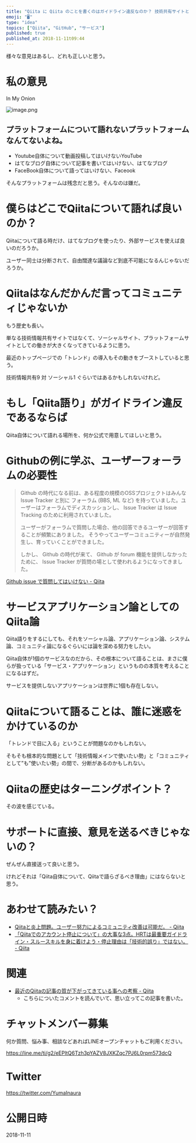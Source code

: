 ```yaml
---
title: "Qiita に Qiita のことを書くのはガイドライン違反なのか？ 技術共有サイトとソーシャルサービスの違い。そしてユーザーコミュニティ論"
emoji: "🖥"
type: "idea"
topics: ["Qiita", "GitHub", "サービス"]
published: true
published_at: 2018-11-11t09:44
---
```


様々な意見はあるし、どれも正しいと思う。

# 私の意見

In My Onion

![image.png](https://qiita-image-store.s3.amazonaws.com/0/89618/0aa0ad67-2a14-18c6-3706-ed1061c1ac5a.png)





## プラットフォームについて語れないプラットフォームなんてないよね。

- Youtube自体について動画投稿してはいけないYouTube
- はてなブログ自体について記事を書いてはいけない、はてなブログ
- FaceBook自体について語ってはいけない、Faceook

そんなプラットフォームは残念だと思う。そんなのは嫌だ。

# 僕らはどこでQiitaについて語れば良いのか？

Qiitaについて語る時だけ、はてなブログを使ったり、外部サービスを使えば良いのだろうか。

ユーザー同士は分断されて、自由闊達な議論など到底不可能になるんじゃないだろうか。

# Qiitaはなんだかんだ言ってコミュニティじゃないか

もう歴史も長い。

単なる技術情報共有サイトではなくて、ソーシャルサイト、プラットフォームサイトとしての働きが大きくなってきているように思う。

最近のトップページでの「トレンド」の導入もその動きをブーストしていると思う。

技術情報共有9 対 ソーシャル1 ぐらいではあるかもしれないけれど。

# もし「Qiita語り」がガイドライン違反であるならば

Qiita自体について語れる場所を、何か公式で用意してほしいと思う。

# Githubの例に学ぶ、ユーザーフォーラムの必要性


>Github の時代になる前は、ある程度の規模のOSSプロジェクトはみんな Issue Tracker と別に フォーラム (BBS, ML など) を持っていました。ユーザーはフォーラムでディスカッションし、 Issue Tracker は Issue Tracking のために利用されていました。
>
>ユーザーがフォーラムで質問した場合、他の回答できるユーザーが回答することが頻繁にありました。
そうやってユーザーコミュニティーが自然発生し、育っていくことができました。
>
>しかし、 Github の時代が来て、 Github が forum 機能を提供しなかったために、 Issue Tracker が質問の場として使われるようになってきました。

[Github issue で質問してはいけない - Qiita](https://qiita.com/methane/items/78a90c6efb1a7c4da57d)

# サービスアプリケーション論としてのQiita論

Qiita語りをするにしても、それをソーシャル論、アプリケーション論、システム論、コミュニティ論になるぐらいには論を深める努力をしたい。

Qiita自体が1個のサービスなのだから、その根本について語ることは、まさに僕らが扱っている「サービス・アプリケーション」というものの本質を考えることになるはずだ。

サービスを提供しないアプリケーションは世界に1個も存在しない。

# Qiitaについて語ることは、誰に迷惑をかけているのか

「トレンドで目に入る」ということが問題なのかもしれない。

そもそも根本的な問題として「技術情報メインで使いたい勢」と「コミュニティとして”も”使いたい勢」の間で、分断があるのかもしれない。

# Qiitaの歴史はターニングポイント？

その波を感じている。


# サポートに直接、意見を送るべきじゃないの？

ぜんぜん直接送って良いと思う。

けれどそれは「Qiita自体について、Qiitaで語らざるべき理由」にはならないと思う。


# あわせて読みたい？

- [Qiitaと炎上問題。ユーザー努力によるコミュニティ改善は可能だ。 - Qiita](https://qiita.com/YumaInaura/items/27a766acfb42c1203a11)
- [「Qiitaでのアカウント停止について」の大事な3点。HRTは最重要ガイドライン・スルースキルを身に着けよう・停止理由は「技術的誤り」ではない。 - Qiita](https://qiita.com/YumaInaura/items/eb71e0a85fe906581971)

# 関連

- [最近のQiitaの記事の質が下がってきている事への考察 - Qiita](https://qiita.com/wannabe/items/294b34334a94e8e3618c)
  - こちらについたコメントを読んでいて、思い立ってこの記事を書いた。








<!-- Update From Qiita API -->

# チャットメンバー募集


何か質問、悩み事、相談などあればLINEオープンチャットもご利用ください。

https://line.me/ti/g2/eEPltQ6Tzh3pYAZV8JXKZqc7PJ6L0rpm573dcQ





# Twitter


https://twitter.com/YumaInaura


<!-- Update From Qiita API -->



# 公開日時

2018-11-11
